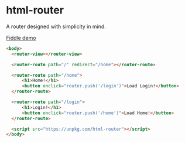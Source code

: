 # html-router

A router designed with simplicity in mind.

[Fiddle demo](https://jsfiddle.net/olian04/whc745aL/2/)

```html
<body>
  <router-view></router-view>

  <router-route path="/" redirect="/home"></router-route>

  <router-route path="/home">
      <h1>Home!</h1>
      <button onclick="router.push('/login')">Load Login!</button>
  </router-route>

  <router-route path="/login">
      <h1>Login!</h1>
      <button onclick="router.push('/home')">Load Home!</button>
  </router-route>

  <script src="https://unpkg.com/html-router"></script>
</body>
```

